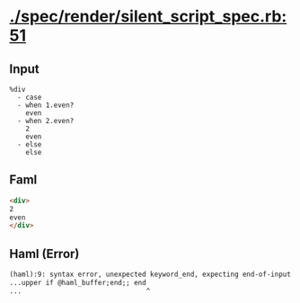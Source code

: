 # [./spec/render/silent_script_spec.rb:51](../../../spec/render/silent_script_spec.rb#L51)
## Input
```haml
%div
  - case
  - when 1.even?
    even
  - when 2.even?
    2
    even
  - else
    else

```

## Faml
```html
<div>
2
even
</div>

```

## Haml (Error)
```html
(haml):9: syntax error, unexpected keyword_end, expecting end-of-input
...upper if @haml_buffer;end;; end
...                               ^
```

